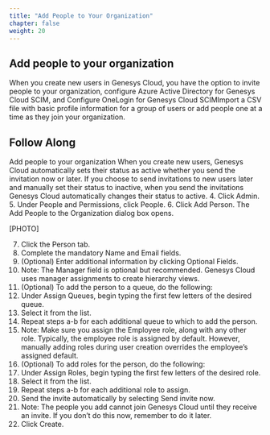 ```yaml
---
title: "Add People to Your Organization"
chapter: false
weight: 20
---
```


## Add people to your organization
When you create new users in Genesys Cloud, you have the option to invite people to your organization, configure Azure Active Directory for Genesys Cloud SCIM, and Configure OneLogin for Genesys Cloud SCIMImport a CSV file with basic profile information for a group of users or add people one at a time as they join your organization.

## Follow Along
 Add people to your organization
When you create new users, Genesys Cloud automatically sets their status as active whether you send the invitation now or later.
If you choose to send invitations to new users later and manually set their status to inactive, when you send the invitations Genesys Cloud automatically changes their status to active.
4.	Click Admin.
5.	Under People and Permissions, click People.
6.	Click Add Person. The Add People to the Organization dialog box opens.

[PHOTO]

7.	Click the Person tab.
8.	Complete the mandatory Name and Email fields. 
9.	(Optional) Enter additional information by clicking Optional Fields. 
10.	Note: The Manager field is optional but recommended. Genesys Cloud uses manager assignments to create hierarchy views.
11.	(Optional) To add the person to a queue, do the following:
12.	Under Assign Queues, begin typing the first few letters of the desired queue.
13.	Select it from the list.
14.	Repeat steps a-b for each additional queue to which to add the person.
15.	Note: Make sure you assign the Employee role, along with any other role. Typically, the employee role is assigned by default. However, manually adding roles during user creation overrides the employee’s assigned default.
16.	(Optional) To add roles for the person, do the following:
17.	Under Assign Roles, begin typing the first few letters of the desired role.
18.	Select it from the list.
19.	Repeat steps a-b for each additional role to assign. 
20.	Send the invite automatically by selecting Send invite now. 
21.	Note:  The people you add cannot join Genesys Cloud until they receive an invite. If you don’t do this now, remember to do it later.
22. Click Create. 